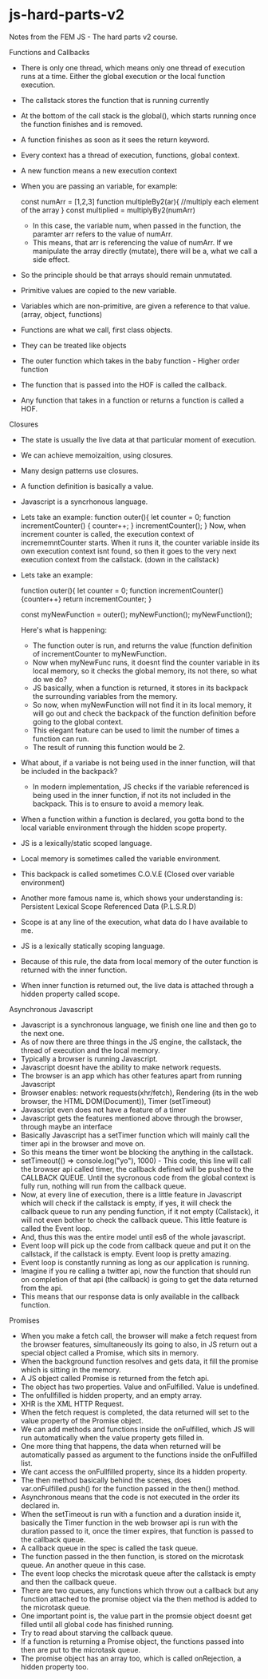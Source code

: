 # js-hard-parts-v2
Notes from the FEM JS - The hard parts v2 course.

Functions and Callbacks
- There is only one thread, which means only one thread of execution runs at a time. Either the global execution or the local function execution. 
- The callstack stores the function that is running currently
- At the bottom of the call stack is the global(), which starts running once the function finishes and is removed. 
- A function finishes as soon as it sees the return keyword. 
- Every context has a thread of execution, functions, global context.  
- A new function means a new execution context
- When you are passing an variable, for example:
  
  const numArr = [1,2,3]
  function multipleBy2(ar){
    //multiply each element of the array
  }
  const multiplied = multiplyBy2(numArr)
  
  - In this case, the variable num, when passed in the function, the paramter arr refers to the value of         numArr. 
  - This means, that arr is referencing the value of numArr. If we manipulate the array directly (mutate), 
    there will be a, what we call a side effect.
    
 - So the principle should be that arrays should remain unmutated. 
 - Primitive values are copied to the new variable.
 - Variables which are non-primitive, are given a reference to that value. (array, object, functions)
 - Functions are what we call, first class objects. 
 - They can be treated like objects
 -  The outer function which takes in the baby function - Higher order function 
 -  The function that is passed into the HOF is called the callback. 
 -  Any function that takes in a function or returns a function is called a HOF.

Closures
- The state is usually the live data at that particular moment of execution.
- We can achieve memoizaition, using closures. 
- Many design patterns use closures. 
- A function definition is basically a value. 
- Javascript is a syncrhonous language. 
- Lets take an example:
  function outer(){
    let counter = 0;
    function incrementCounter() {
      counter++;
    }
    incrementCounter();
   }
Now, when increment counter is called, the execution context of incrememntCounter starts. When it runs it, the counter variable inside its own execution context isnt found, so then it goes to the very next execution context from the callstack. (down in the callstack)

- Lets take an example: 

  function outer(){
  let counter = 0;
  function incrementCounter(){counter++}
  return incrementCounter;
  }
  
  const myNewFunction = outer();
  myNewFunction();
  myNewFunction();
  
  Here's what is happening:
   - The function outer is run, and returns the value (function definition of incrementCounter to myNewFunction.
   - Now when myNewFunc runs, it doesnt find the counter variable in its local memory, so it checks the global memory, its not there, so what do we do?
   - JS basically, when a function is returned, it stores in its backpack the surrounding variables from the memory. 
   - So now, when myNewFunction will not find it in its local memory, it will go out and check the backpack of the function definition before going to the global context. 
   - This elegant feature can be used to limit the number of times a function can run. 
   - The result of running this function would be 2.
- What about, if a variabe is not being used in the inner function, will that be included in the backpack?
  - In modern implementation, JS checks if the variable referenced is being used in the inner function, if not its not included in the backpack. This is to 
    ensure to avoid a memory leak. 

- When a function within a function is declared, you gotta bond to the local variable environment through the hidden scope property. 
- JS is a lexically/static scoped language. 
- Local memory is sometimes called the variable environment. 
- This backpack is called sometimes C.O.V.E (Closed over variable environment)
- Another more famous name is, which shows your understanding is: Persistent Lexical Scope Referenced Data (P.L.S.R.D)
- Scope is at any line of the execution, what data do I have available to me. 
- JS is a lexically statically scoping language. 
- Because of this rule, the data from local memory of the outer function is returned with the inner function. 
- When inner function is returned out, the live data is attached through a hidden property called scope. 

Asynchronous Javascript

- Javascript is a synchronous language, we finish one line and then go to the next one. 
- As of now there are three things in the JS engine, the callstack, the thread of execution and the local memory.
- Typically a browser is running Javascript. 
- Javascript doesnt have the ability to make network requests. 
- The browser is an app which has other features apart from running Javascript
- Browser enables:  network requests(xhr/fetch), Rendering (its in the web browser, the HTML DOM(Document)), Timer (setTimeout)
- Javascript even does not have a feature of a timer
- Javascript gets the features mentioned above through the browser, through maybe an interface
- Basically Javascript has a setTimer function which will mainly call the timer api in the browser and move on. 
- So this means the timer wont be blocking the anything in the callstack.
- setTimeout(() => console.log("yo"), 1000) - This code, this line will call the browser api called timer, the callback defined will be pushed to the CALLBACK QUEUE. Until the sycronous code from the global context is fully run, nothing will run from the callback queue. 
- Now, at every line of execution, there is a little feature in Javascript which will check if the callstack is empty, if yes, it will check the callback queue to run any pending function, if it not empty (Callstack), it will not even bother to check the callback queue. This little feature is called the Event loop. 
- And, thus this was the entire model until es6 of the whole javascript. 
- Event loop will pick up the code from callback queue and put it on the callstack, if the callstack is empty. Event loop is pretty amazing.
- Event loop is constantly running as long as our application is running. 
- Imagine if you re calling a twitter api, now the function that should run on completion of that api (the callback) is going to get the data returned from the api. 
- This means that our response data is only available in the callback function. 

Promises
- When you make a fetch call, the browser will make a fetch request from the browser features, simultaneously its going to also, in JS return out a special object called a Promise, which sits in memory. 
- When the background function resolves and gets data, it fill the promise which is sitting in the memory. 
- A JS object called Promise is returned from the fetch api. 
- The object has two properties. Value and onFulfilled. Value is undefined. 
- The onfullfilled is hidden property, and an empty array. 
- XHR is the XML HTTP Request. 
- When the fetch request is completed, the data returned will set to the value property of the Promise object. 
- We can add methods and functions inside the onFulfilled, which JS will run automatically when the value property gets filled in. 
- One more thing that happens, the data when returned will be automatically passed as argument to the functions inside the onFulfilled list.
- We cant access the onFullfilled property, since its a hidden property. 
- The then method basically behind the scenes, does var.onFulfilled.push() for the function passed in the then() method.
- Asynchronous means that the code is not executed in the order its declared in. 
- When the setTimeout is run with a function and a duration inside it, basically the Timer function in the web browser api is run with the duration passed to it, once the timer expires, that function is passed to the callback queue. 
- A callback queue in the spec is called the task queue. 
- The function passed in the then function, is stored on the microtask queue. An another queue in this case. 
- The event loop checks the microtask queue after the callstack is empty and then the callback queue. 
- There are two queues, any functions which throw out a callback but any function attached to the promise object via the then method is added to the microtask queue. 
- One important point is, the value part in the promsie object doesnt get filled until all global code has finished running. 
- Try to read about starving the callback queue. 
- If a function is returning a Promise object, the functions passed into then are put to the microtask queue.
- The promise object has an array too, which is called onRejection, a hidden property too. 

